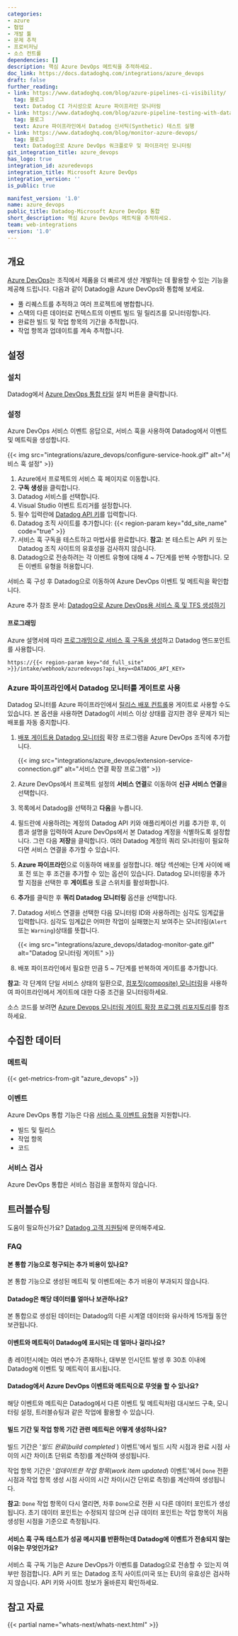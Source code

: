 ```yaml
---
categories:
- azure
- 협업
- 개발 툴
- 문제 추적
- 프로비저닝
- 소스 컨트롤
dependencies: []
description: 핵심 Azure DevOps 메트릭을 추적하세요.
doc_link: https://docs.datadoghq.com/integrations/azure_devops
draft: false
further_reading:
- link: https://www.datadoghq.com/blog/azure-pipelines-ci-visibility/
  tag: 블로그
  text: Datadog CI 가시성으로 Azure 파이프라인 모니터링
- link: https://www.datadoghq.com/blog/azure-pipeline-testing-with-datadog-synthetic-monitoring/
  tag: 블로그
  text: Azure 파이프라인에서 Datadog 신서틱(Synthetic) 테스트 실행
- link: https://www.datadoghq.com/blog/monitor-azure-devops/
  tag: 블로그
  text: Datadog으로 Azure DevOps 워크플로우 및 파이프라인 모니터링
git_integration_title: azure_devops
has_logo: true
integration_id: azuredevops
integration_title: Microsoft Azure DevOps
integration_version: ''
is_public: true

manifest_version: '1.0'
name: azure_devops
public_title: Datadog-Microsoft Azure DevOps 통합
short_description: 핵심 Azure DevOps 메트릭을 추적하세요.
team: web-integrations
version: '1.0'
---
```


<!--  SOURCED FROM https://github.com/DataDog/dogweb -->
## 개요

[Azure DevOps][1]는 조직에서 제품을 더 빠르게 생산 개발하는 데 활용할 수 있는 기능을 제공해 드립니다. 다음과 같이 Datadog을 Azure DevOps와 통합해 보세요.

- 풀 리퀘스트를 추적하고 여러 프로젝트에 병합합니다.
- 스택의 다른 데이터로 컨텍스트의 이벤트 빌드 밀 릴리즈를 모니터링합니다.
- 완료한 빌드 및 작업 항목의 기간을 추적합니다.
- 작업 항목과 업데이트를 계속 추적합니다.

## 설정

### 설치

Datadog에서 [Azure DevOps 통합 타일][2] 설치 버튼을 클릭합니다.

### 설정

Azure DevOps 서비스 이벤트 응답으로, 서비스 훅을 사용하여 Datadog에서 이벤트 및 메트릭을 생성합니다.

{{< img src="integrations/azure_devops/configure-service-hook.gif" alt="서비스 훅 설정" >}}

1. Azure에서 프로젝트의 서비스 훅 페이지로 이동합니다.
2. **구독 생성**을 클릭합니다.
3. Datadog 서비스를 선택합니다.
4. Visual Studio 이벤트 트리거를 설정합니다.
5. 필수 입력란에 [Datadog API 키][3]를 입력합니다.
6. Datadog 조직 사이트를 추가합니다: {{< region-param key="dd_site_name" code="true" >}}
7. 서비스 훅 구독을 테스트하고 마법사를 완료합니다. **참고**: 본 테스트는 API 키 또는 Datadog 조직 사이트의 유효성을 검사하지 않습니다.
8. Datadog으로 전송하려는 각 이벤트 유형에 대해 4 ~ 7단계를 반복 수행합니다. 모든 이벤트 유형을 허용합니다.

서비스 훅 구성 후 Datadog으로 이동하여 Azure DevOps 이벤트 및 메트릭을 확인합니다.

Azure 추가 참조 문서: [Datadog으로 Azure DevOps용 서비스 훅 및 TFS 생성하기][4]

#### 프로그래밍

Azure 설명서에 따라 [프로그래밍으로 서비스 훅 구독을 생성][5]하고 Datadog 엔드포인트를 사용합니다.

```text
https://{{< region-param key="dd_full_site" >}}/intake/webhook/azuredevops?api_key=<DATADOG_API_KEY>
```

### Azure 파이프라인에서 Datadog 모니터를 게이트로 사용

Datadog 모니터를 Azure 파이프라인에서 [릴리스 배포 컨트롤][6]용 게이트로 사용할 수도 있습니다. 본 옵션을 사용하면 Datadog이 서비스 이상 상태를 감지한 경우 문제가 되는 배포를 자동 중지합니다.

1. [배포 게이트용 Datadog 모니터링][7] 확장 프로그램을 Azure DevOps 조직에 추가합니다.

    {{< img src="integrations/azure_devops/extension-service-connection.gif" alt="서비스 연결 확장 프로그램" >}}

2. Azure DevOps에서 프로젝트 설정의 **서비스 연결**로 이동하여 **신규 서비스 연결**을 선택합니다.
3. 목록에서 Datadog을 선택하고 **다음**을 누릅니다.
4. 필드란에 사용하려는 계정의 Datadog API 키와 애플리케이션 키를 추가한 후, 이름과 설명을 입력하여 Azure DevOps에서 본 Datadog 계정을 식별하도록 설정합니다. 그런 다음 **저장**을 클릭합니다. 여러 Datadog 계정의 쿼리 모니터링이 필요하다면 서비스 연결을 추가할 수 있습니다.
5. **Azure 파이프라인**으로 이동하여 배포를 설정합니다. 해당 섹션에는 단계 사이에 배포 전 또는 후 조건을 추가할 수 있는 옵션이 있습니다. Datadog 모니터링을 추가할 지점을 선택한 후 **게이트**용 토글 스위치를 활성화합니다.
6. **추가**를 클릭한 후 **쿼리 Datadog 모니터링** 옵션을 선택합니다.
7. Datadog 서비스 연결을 선택한 다음 모니터링 ID와 사용하려는 심각도 임계값을 입력합니다. 심각도 임계값은 어떠한 작업이 실패했는지 보여주는 모니터링(`Alert` 또는 `Warning`)상태를 뜻합니다.

    {{< img src="integrations/azure_devops/datadog-monitor-gate.gif" alt="Datadog 모니터링 게이트" >}}

8. 배포 파이프라인에서 필요한 만큼 5 ~ 7단계를 반복하여 게이트를 추가합니다.

**참고**: 각 단계의 단일 서비스 상태의 일환으로, [컴포짓(composite) 모니터링][8]을 사용하여 파이프라인에서 게이트에 대한 다중 조건을 모니터링하세요.

소스 코드를 보려면 [Azure Devops 모니터링 게이트 확장 프로그램 리포지토리][9]를 참조하세요.

## 수집한 데이터

### 메트릭
{{< get-metrics-from-git "azure_devops" >}}


### 이벤트

Azure DevOps 통합 기능은 다음 [서비스 훅 이벤트 유형][11]을 지원합니다.

- 빌드 및 릴리스
- 작업 항목
- 코드


### 서비스 검사

Azure DevOps 통합은 서비스 점검을 포함하지 않습니다.

## 트러블슈팅

도움이 필요하신가요? [Datadog 고객 지원팀][12]에 문의해주세요.

### FAQ

#### 본 통합 기능으로 청구되는 추가 비용이 있나요?
본 통합 기능으로 생성된 메트릭 및 이벤트에는 추가 비용이 부과되지 않습니다.

#### Datadog은 해당 데이터를 얼마나 보관하나요?
본 통합으로 생성된 데이터는 Datadog의 다른 시계열 데이터와 유사하게 15개월 동안 보관됩니다.

#### 이벤트와 메트릭이 Datadog에 표시되는 데 얼마나 걸리나요?
총 레이턴시에는 여러 변수가 존재하나, 대부분 인시던트 발생 후 30초 이내에 Datadog에 이벤트 및 메트릭이 표시됩니다.

#### Datadog에서 Azure DevOps 이벤트와 메트릭으로 무엇을 할 수 있나요?
해당 이벤트와 메트릭은 Datadog에서 다른 이벤트 및 메트릭처럼 대시보드 구축, 모니터링 설정, 트러블슈팅과 같은 작업에 활용할 수 있습니다.

#### 빌드 기간 및 작업 항목 기간 관련 메트릭은 어떻게 생성하나요?
빌드 기간은 '_빌드 완료_(_build completed_ ) 이벤트'에서 빌드 시작 시점과 완료 시점 사이의 시간 차이(초 단위로 측정)를 계산하여 생성됩니다.

작업 항목 기간은 '_업데이트한 작업 항목_(_work item updated_) 이벤트'에서 `Done` 전환 시점과 작업 항목 생성 시점 사이의 시간 차이(시간 단위로 측정)를 계산하여 생성됩니다.

**참고**: `Done` 작업 항목이 다시 열리면, 차후 `Done`으로 전환 시 다른 데이터 포인트가 생성됩니다. 초기 데이터 포인트는 수정되지 않으며 신규 데이터 포인트는 작업 항목이 처음 생성된 시점을 기준으로 측정됩니다.

#### 서비스 훅 구독 테스트가 성공 메시지를 반환하는데 Datadog에 이벤트가 전송되지 않는 이유는 무엇인가요?
서비스 훅 구독 기능은 Azure DevOps가 이벤트를 Datadog으로 전송할 수 있는지 여부만 점검합니다. API 키 또는 Datadog 조직 사이트(미국 또는 EU)의 유효성은 검사하지 않습니다. API 키와 사이트 정보가 올바른지 확인하세요.

## 참고 자료

{{< partial name="whats-next/whats-next.html" >}}

[1]: https://learn.microsoft.com/en-us/azure/devops/user-guide/what-is-azure-devops?toc=%2Fazure%2Fdevops%2Fget-started%2Ftoc.json&view=azure-devops
[2]: https://app.datadoghq.com/integrations/azuredevops
[3]: https://app.datadoghq.com/organization-settings/api-keys
[4]: https://docs.microsoft.com/en-us/azure/devops/service-hooks/services/datadog?view=azure-devops
[5]: https://docs.microsoft.com/en-us/azure/devops/service-hooks/create-subscription?view=azure-devops
[6]: https://docs.microsoft.com/en-us/azure/devops/pipelines/release/approvals/gates?view=azure-devops
[7]: https://marketplace.visualstudio.com/items?itemName=Datadog.datadog-monitors
[8]: /ko/monitors/monitor_types/composite/
[9]: https://github.com/DataDog/azure-devops-monitor-gate-extension
[10]: https://github.com/DataDog/dogweb/blob/prod/integration/azure_dev_ops/azure_dev_ops_metadata.csv
[11]: https://docs.microsoft.com/en-us/azure/devops/service-hooks/events?view=azure-devops#available-event-types
[12]: https://docs.datadoghq.com/ko/help/
